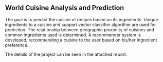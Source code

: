 ## World Cuisine Analysis and Prediction

The goal is to predict the cuisine of recipes based on its ingredients. Unique ingredients to a cuisine
and support vector classifier algorithm are used for prediction. The relationship between geographic proximity
of cuisines and common ingredients used is determined. A recommender system is developed, recommending a
cuisine to the user based on his/her ingredient preference.

The details of the project can be seen in the attached report.
